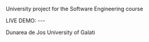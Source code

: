 

University project for the Software Engineering course

LIVE DEMO: ---

Dunarea de Jos University of Galati
